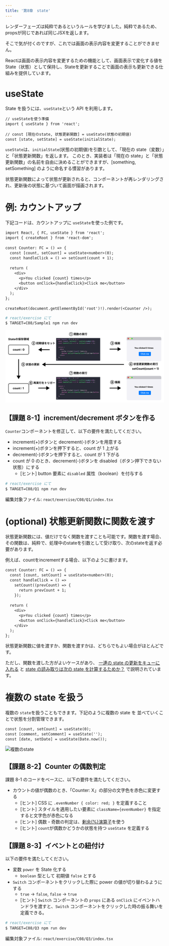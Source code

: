 ```yaml
---
title: '第8章　state'
---
```


レンダーフェーズは純粋であるというルールを学びました。純粋であるため、propsが同じであれば同じJSXを返します。

そこで気が付くのですが、これでは画面の表示内容を変更することができません。

Reactは画面の表示内容を変更するための機能として、画面表示で変化する値をState（状態）として保持し、Stateを更新することで画面の表示も更新できる仕組みを提供しています。

# useState

State を扱うには、`useState`という API を利用します。

```tsx
// useStateを使う準備
import { useState } from 'react';

// const [現在のstate, 状態更新関数] = useState(状態の初期値)
const [state, setState] = useState(initialState);
```

`useState`は、`initialState`(状態の初期値)を引数として、「現在の state（変数）」と「状態更新関数」を返します。
このとき、実装者は「現在の state」と「状態更新関数」の名前を自由に決めることができますが、[something, setSomething] のように命名する慣習があります。

状態更新関数によって状態が更新されると、コンポーネントが再レンダリングされ、更新後の状態に基づいて画面が描画されます。

# 例: カウントアップ

下記コードは、カウントアップに `useState`を使った例です。

```tsx
import React, { FC, useState } from 'react';
import { createRoot } from 'react-dom';

const Counter: FC = () => {
  const [count, setCount] = useState<number>(0);
  const handleClick = () => setCount(count + 1);

  return (
    <div>
      <p>You clicked {count} times</p>
      <button onClick={handleClick}>Click me</button>
    </div>
  );
};

createRoot(document.getElementById('root')!).render(<Counter />);
```

```bash
# react/exercise にて
$ TARGET=C08/Sample1 npm run dev
```

![useState](./08_useState.png)

## 【課題 8-1】increment/decrement ボタンを作る

`Counter`コンポーネントを修正して、以下の要件を満たしてください。

- increment(+)ボタンと decrement(-)ボタンを用意する
- increment(+)ボタンを押下すると、count が 1 上がる
- decrement(-)ボタンを押下すると、count が 1 下がる
- count が 0 のとき、decrement(-)ボタンを disabled（ボタン押下できない状態）にする
  - [ヒント] button 要素に `disabled` 属性（boolean）を付与する

```bash
# react/exercise にて
$ TARGET=C08/Q1 npm run dev
```

編集対象ファイル: `react/exercise/C08/Q1/index.tsx`

# (optional) 状態更新関数に関数を渡す

状態更新関数には、値だけでなく関数を渡すことも可能です。関数を渡す場合、その関数は、純粋で、処理中のstateを引数として受け取り、次のstateを返す必要があります。

例えば、countをincrementする場合、以下のように書けます。

```tsx
const Counter: FC = () => {
  const [count, setCount] = useState<number>(0);
  const handleClick = () =>
    setCount((prevCount) => {
      return prevCount + 1;
    });

  return (
    <div>
      <p>You clicked {count} times</p>
      <button onClick={handleClick}>Click me</button>
    </div>
  );
};
```

状態更新関数に値を渡すか、関数を渡すかは、どちらでもよい場合がほとんどです。

ただし、関数を渡した方がよいケースがあり、 [一連の state の更新をキューに入れる](https://ja.react.dev/learn/queueing-a-series-of-state-updates) と [state の読み取りは次の state を計算するためか？](https://ja.react.dev/learn/removing-effect-dependencies#are-you-reading-some-state-to-calculate-the-next-state) で説明されています。

# 複数の state を扱う

複数の `state`を扱うこともできます。下記のように複数の state を
並べていくことで状態を分割管理できます。

```tsx
const [count, setCount] = useState(0);
const [comment, setComment] = useState('');
const [date, setDate] = useState(Date.now());
```

![複数のstate](08_multi_state.svg)

## 【課題 8-2】Counter の偶数判定

課題 8-1 のコードをベースに、以下の要件を満たしてください。

- カウントの値が偶数のとき、「Counter: X」の部分の文字色を赤色に変更する
  - [ヒント] CSS に `.evenNumber { color: red; }` を定義すること
  - [ヒント] スタイルを適用したい要素に `className={evenNumber}` を指定すると文字色が赤色になる
  - [ヒント] 偶数・奇数の判定は、[剰余(%)演算子](https://developer.mozilla.org/ja/docs/Web/JavaScript/Reference/Operators/Arithmetic_Operators#Remainder)を使う
  - [ヒント] `count`が偶数かどうかの状態を持つ `useState` を定義する

## 【課題 8-3】イベントとの紐付け

以下の要件を満たしてください。

- 変数 `power` を State 化する
  - `boolean` 型として 初期値 `false` とする
- `Switch` コンポーネントをクリックした際に power の値が切り替わるようにする
  - `true` -> `false`, `false` -> `true`
  - [ヒント] `Switch` コンポーネントの `props` にある `onClick` にイベントハンドラを渡すと、`Switch` コンポーネントをクリックした時の振る舞いを定義できる。

```bash
# react/exercise にて
$ TARGET=C08/Q3 npm run dev
```

編集対象ファイル: `react/exercise/C08/Q3/index.tsx`
